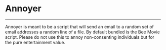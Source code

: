 # Annoyer
---
Annoyer is meant to be a script that will send an email to a random set of email addresses a random line of a file. By default bundled is the Bee Movie script. Please do not use this to annoy non-consenting individuals but for the pure entertainment value.